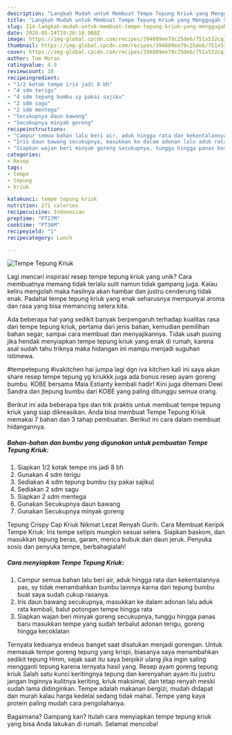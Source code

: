 ```yaml
---
description: "Langkah Mudah untuk Membuat Tempe Tepung Kriuk yang Menggugah Selera"
title: "Langkah Mudah untuk Membuat Tempe Tepung Kriuk yang Menggugah Selera"
slug: 214-langkah-mudah-untuk-membuat-tempe-tepung-kriuk-yang-menggugah-selera
date: 2020-05-24T19:26:18.908Z
image: https://img-global.cpcdn.com/recipes/394809ee79c25de6/751x532cq70/tempe-tepung-kriuk-foto-resep-utama.jpg
thumbnail: https://img-global.cpcdn.com/recipes/394809ee79c25de6/751x532cq70/tempe-tepung-kriuk-foto-resep-utama.jpg
cover: https://img-global.cpcdn.com/recipes/394809ee79c25de6/751x532cq70/tempe-tepung-kriuk-foto-resep-utama.jpg
author: Tom Moran
ratingvalue: 4.9
reviewcount: 10
recipeingredient:
- "1/2 kotak tempe iris jadi 8 bh"
- "4 sdm terigu"
- "4 sdm tepung bumbu sy pakai sajiku"
- "2 sdm sagu"
- "2 sdm mentega"
- "Secukupnya daun bawang"
- "Secukupnya minyak goreng"
recipeinstructions:
- "Campur semua bahan lalu beri air, aduk hingga rata dan kekentalannya pas, sy tidak menambahkan bumbu lainnya karna dari tepung bumbu buat saya sudah cukup rasanya."
- "Iris daun bawang secukupnya, masukkan ke dalam adonan lalu aduk rata kembali, balut potongan tempe hingga rata"
- "Siapkan wajan beri minyak goreng secukupnya, tunggu hingga panas baru masukkan tempe yang sudah terbalut adonan terigu, goreng hingga kecoklatan"
categories:
- Resep
tags:
- tempe
- tepung
- kriuk

katakunci: tempe tepung kriuk 
nutrition: 271 calories
recipecuisine: Indonesian
preptime: "PT17M"
cooktime: "PT36M"
recipeyield: "1"
recipecategory: Lunch

---
```



![Tempe Tepung Kriuk](https://img-global.cpcdn.com/recipes/394809ee79c25de6/751x532cq70/tempe-tepung-kriuk-foto-resep-utama.jpg)

Lagi mencari inspirasi resep tempe tepung kriuk yang unik? Cara membuatnya memang tidak terlalu sulit namun tidak gampang juga. Kalau keliru mengolah maka hasilnya akan hambar dan justru cenderung tidak enak. Padahal tempe tepung kriuk yang enak seharusnya mempunyai aroma dan rasa yang bisa memancing selera kita.

Ada beberapa hal yang sedikit banyak berpengaruh terhadap kualitas rasa dari tempe tepung kriuk, pertama dari jenis bahan, kemudian pemilihan bahan segar, sampai cara membuat dan menyajikannya. Tidak usah pusing jika hendak menyiapkan tempe tepung kriuk yang enak di rumah, karena asal sudah tahu triknya maka hidangan ini mampu menjadi suguhan istimewa.

#tempetepung #ivakitchen hai jumpa lagi dgn iva kitchen kali ini saya akan share resep tempe tepung yg kriukkk juga ada bonus resep ayam goreng bumbu. KOBE bersama Maia Estianty kembali hadir! Kini juga ditemani Dewi Sandra dan jtepung bumbu dari KOBE yang paling ditunggu semua orang.


Berikut ini ada beberapa tips dan trik praktis untuk membuat tempe tepung kriuk yang siap dikreasikan. Anda bisa membuat Tempe Tepung Kriuk memakai 7 bahan dan 3 tahap pembuatan. Berikut ini cara dalam membuat hidangannya.

<!--inarticleads1-->

##### Bahan-bahan dan bumbu yang digunakan untuk pembuatan Tempe Tepung Kriuk:

1. Siapkan 1/2 kotak tempe iris jadi 8 bh
1. Gunakan 4 sdm terigu
1. Sediakan 4 sdm tepung bumbu (sy pakai sajiku)
1. Sediakan 2 sdm sagu
1. Siapkan 2 sdm mentega
1. Gunakan Secukupnya daun bawang
1. Gunakan Secukupnya minyak goreng


Tepung Crispy Cap Kriuk Nikmat Lezat Renyah Gurih. Cara Membuat Keripik Tempe Kriuk: Iris tempe setipis mungkin sesuai selera. Siapkan baskom, dan masukkan tepung beras, garam, merica bubuk dan daun jeruk. Penyuka sosis dan penyuka tempe, berbahagialah! 

<!--inarticleads2-->

##### Cara menyiapkan Tempe Tepung Kriuk:

1. Campur semua bahan lalu beri air, aduk hingga rata dan kekentalannya pas, sy tidak menambahkan bumbu lainnya karna dari tepung bumbu buat saya sudah cukup rasanya.
1. Iris daun bawang secukupnya, masukkan ke dalam adonan lalu aduk rata kembali, balut potongan tempe hingga rata
1. Siapkan wajan beri minyak goreng secukupnya, tunggu hingga panas baru masukkan tempe yang sudah terbalut adonan terigu, goreng hingga kecoklatan


Ternyata keduanya endeus banget saat disatukan menjadi gorengan. Untuk memasak tempe goreng tepung yang krispi, biasanya saya menambahkan sedikit tepung Hmm, sejak saat itu saya berpikir ulang jika ingin saling mengganti tepung karena ternyata hasil yang. Resep ayam goreng tepung kriuk Salah satu kunci keritingnya tepung dan kerenyahan ayam itu justru jangan Inginnya kulitnya keriting, kriuk maksimal, dan tetap renyah meski sudah lama didinginkan. Tempe adalah makanan bergizi, mudah didapat dan murah kalau harga kedelai sedang tidak mahal. Tempe yang kaya protein paling mudah cara pengolahanya. 

Bagaimana? Gampang kan? Itulah cara menyiapkan tempe tepung kriuk yang bisa Anda lakukan di rumah. Selamat mencoba!
